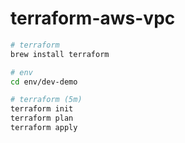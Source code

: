 # terraform-aws-vpc

```bash
# terraform
brew install terraform

# env
cd env/dev-demo

# terraform (5m)
terraform init
terraform plan
terraform apply
```
